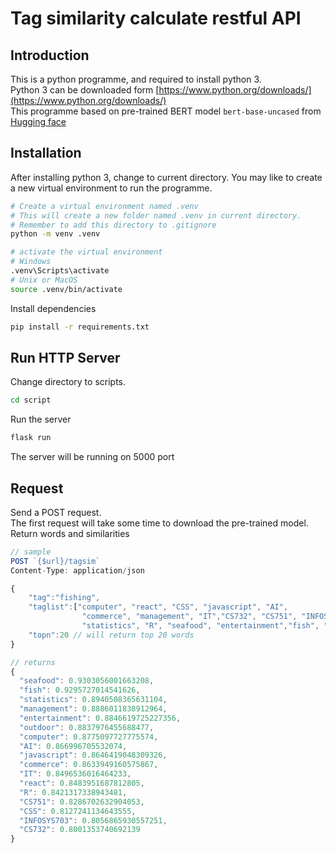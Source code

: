# Tag similarity calculate restful API

## Introduction
This is a python programme, and required to install python 3.   
Python 3 can be downloaded form [https://www.python.org/downloads/](https://www.python.org/downloads/)  
This programme based on pre-trained BERT model `bert-base-uncased` from [Hugging face](https://huggingface.co/)

## Installation
After installing python 3, change to current directory.
You may like to create a new virtual environment to run the programme.
```sh
# Create a virtual environment named .venv
# This will create a new folder named .venv in current directory.
# Remember to add this directory to .gitignore
python -m venv .venv

# activate the virtual environment
# Windows
.venv\Scripts\activate
# Unix or MacOS
source .venv/bin/activate
```

Install dependencies 
```sh
pip install -r requirements.txt
```

## Run HTTP Server
Change directory to scripts.
```sh
cd script
```
Run the server
```sh
flask run
```

The server will be running on 5000 port

## Request
Send a POST request.  
The first request will take some time to download the pre-trained model.
Return words and similarities
```jsx
// sample
POST `{$url}/tagsim`
Content-Type: application/json

{
    "tag":"fishing", 
    "taglist":["computer", "react", "CSS", "javascript", "AI", 
                "commerce", "management", "IT","CS732", "CS751", "INFOSYS703", 
                "statistics", "R", "seafood", "entertainment","fish", "outdoor"],
    "topn":20 // will return top 20 words
}

// returns
{
  "seafood": 0.9303056001663208,
  "fish": 0.9295727014541626,
  "statistics": 0.8940508365631104,
  "management": 0.8886011838912964,
  "entertainment": 0.8846619725227356,
  "outdoor": 0.8837976455688477,
  "computer": 0.8775097727775574,
  "AI": 0.866996705532074,
  "javascript": 0.8646419048309326,
  "commerce": 0.8633949160575867,
  "IT": 0.8496536016464233,
  "react": 0.8483951687812805,
  "R": 0.8421317338943481,
  "CS751": 0.8286702632904053,
  "CSS": 0.8127241134643555,
  "INFOSYS703": 0.8056865930557251,
  "CS732": 0.8001353740692139
}
```